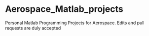 # Aerospace_Matlab_projects
Personal Matlab Programming Projects for Aerospace.
Edits and pull requests are duly accepted
